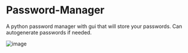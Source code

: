 # Password-Manager
A python password manager with gui that will store your passwords. Can autogenerate passwords if needed.


![image](https://github.com/Karthik-M11/Password-Manager/assets/108874344/00c8e8ca-76d3-4395-8e37-4d4c07da8da7)

